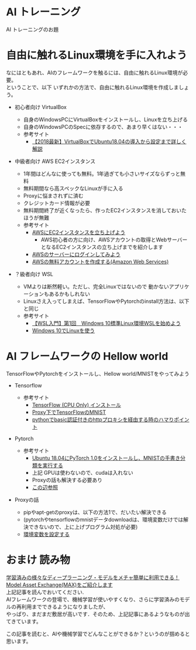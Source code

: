 # AI トレーニング

AI トレーニングのお題

# 自由に触れるLinux環境を手に入れよう

なにはともあれ、AIのフレームワークを触るには、自由に触れるLinux環境が必要。  
ということで、以下 いずれかの方法で、自由に触れるLinux環境を作成しましょう。

* 初心者向け VirtualBox
  - 自身のWindowsPCにVirtualBoxをインストールし、Linuxを立ち上げる
  - 自身のWindowsPCのSpecに依存するので、あまり早くはない・・・
  - 参考サイト
    - [【2018最新】VirtualBoxでUbuntu18.04の導入から設定まで詳しく解説](https://www.sejuku.net/blog/82291)

* 中級者向け AWS EC2インスタンス
  - 1年間はどんなに使っても無料。1年過ぎても小さいサイズならずっと無料
  - 無料期間なら高スペックなLinuxが手に入る
  - Proxyに悩まされずに済む
  - クレジットカード情報が必要
  - 無料期間終了が近くなったら、作ったEC2インスタンスを消しておいたほうが無難
  - 参考サイト
    - [AWSにEC2インスタンスを立ち上げよう](https://hacknote.jp/archives/41967/)
        - AWS初心者の方に向け、AWSアカウントの取得とWebサーバーとなるEC2インスタンスの立ち上げまでを紹介します
    - [AWSのサーバーにログインしてみよう](https://hacknote.jp/archives/42191/)
    - [AWSの無料アカウントを作成する(Amazon Web Services)](https://www.ritolab.com/entry/9)

* ？級者向け WSL
  - VMよりは断然軽い。ただし、完全Linuxではないので 動かないアプリケーションもあるかもしれない
  - Linuxさえ入ってしまえば、TensorFlowやPytorchのinstall方法は、以下と同じ
  - 参考サイト
    - [【WSL入門】第1回　Windows 10標準Linux環境WSLを始めよう](https://www.atmarkit.co.jp/ait/articles/1903/18/news031.html)
    - [Windows 10でLinuxを使う](https://qiita.com/whim0321/items/093fd3bb2dd287a72fba)


# AI フレームワークの Hellow world

TensorFlowやPytorchをインストールし、Hellow world/MNISTをやってみよう

* Tensorflow
  - 参考サイト
    - [TensorFlow (CPU Only) インストール](https://www.server-world.info/query?os=Ubuntu_18.04&p=tensorflow&f=1)
    - [Proxy下でTensorFlowのMNIST](https://qiita.com/Knoth/items/822dab08681e7fe1c47e)
    - [pythonでbasic認証付きのhttpプロキシを経由する時のハマりポイント](https://qiita.com/arc279/items/f44ab151c59d152056dc)

* Pytorch
  - 参考サイト
    - [Ubuntu 18.04にPyTorch 1.0をインストールし、MNISTの手書き分類を実行する](https://symfoware.blog.fc2.com/blog-entry-2344.html)
    - 上記 GPUは使わないので、cudaは入れない
    - Proxyの話も解決する必要あり
    - [この辺参照](https://github.com/pytorch/vision/issues/1033)

* Proxyの話
  - pipやapt-getのproxyは、以下の方法1で、だいたい解決できる
  - (pytorchやtensorflowのmnistデータdownloadは、環境変数だけでは解決できないので、上に上げプログラム対処が必要)
  - [環境変数を設定する](https://qiita.com/firstVersion/items/2fa8f86a5b77d688dc1a#%E6%96%B9%E6%B3%951%E7%92%B0%E5%A2%83%E5%A4%89%E6%95%B0%E3%82%92%E8%A8%AD%E5%AE%9A%E3%81%99%E3%82%8B)


# おまけ 読み物

[学習済みの様々なディープラーニング・モデルをメチャ簡単に利用できる！ Model Asset Exchange(MAX)をご紹介します](https://qiita.com/ishida330/items/6e66323dfd56205fbe80)  
上記記事を読んでおいてください.  
AIフレームワークの登場で、機械学習が使いやすくなり、さらに学習済みのモデルの再利用までできるようになりましたが、  
やっぱり、まだまだ敷居が高いです．そのため、上記記事にあるようなものが出てきています。  
  
この記事を読むと、AIや機械学習でどんなことができるか？というのが掴めると思います。


